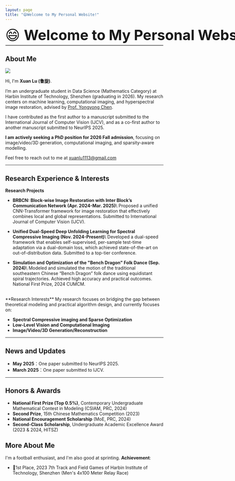 ```yaml
---
layout: page
title: "😄Welcome to My Personal Website!"
---
```


<div style="font-size: 45px; white-space: nowrap; margin-bottom: 4px;">
  😄 <strong>Welcome to My Personal Website!</strong>
</div>
<hr style="border: 1px solid #ccc; margin-top: 4px;" />

## About Me

<img src="https://xuanlu11.github.io/xuanlu.jpg" class="floatpic">

Hi, I'm **Xuan Lu (鲁旋)**.<br>

I’m an undergraduate student in Data Science (Mathematics Category) at Harbin Institute of Technology, Shenzhen (graduating in 2026). My research centers on machine learning, computational imaging, and hyperspectral image restoration, advised by [Prof. Yongyong Chen](https://scholar.google.com/citations?user=ny2mn-cAAAAJ). <br>

I have contributed as the first author to a manuscript submitted to the International Journal of Computer Vision (IJCV), and as a co-first author to another manuscript submitted to NeurIPS 2025. 

<!--**<font color="#990000">I am actively seeking a PhD position for 2026 Fall admission.</font>**-->
**I am actively seeking a PhD position for 2026 Fall admission**, focusing on image/video/3D generation, computational imaging, and sparsity-aware modelling.

Feel free to reach out to me at [xuanlu1113@gmail.com](xuanlu1113@gmail.com)

---

## Research Experience & Interests
**Research Projects**
- **BRBCN: Block-wise Image Restoration with Inter Block’s Communication Network (Apr. 2024-Mar. 2025)**\\
Proposed a unified CNN-Transformer framework for image restoration that effectively combines local and global representations. 
Submitted to International Journal of Computer Vision (IJCV).

- **Unified Dual-Speed Deep Unfolding Learning for Spectral Compressive Imaging (Nov. 2024-Present)**\\
Developed a dual-speed framework that enables self-supervised, per-sample test-time adaptation via a dual-domain loss, which achieved state-of-the-art on out-of-distribution data. Submitted to a top-tier conference. 

- **Simulation and Optimization of the "Bench Dragon" Folk Dance (Sep. 2024)**\\
Modeled and simulated the motion of the traditional southeastern Chinese “Bench Dragon” folk dance using equidistant spiral trajectories. Achieved high accuracy and practical outcomes. National First Prize, 2024 CUMCM.
<br>
**Research Interests**
My research focuses on bridging the gap between theoretical modeling and practical algorithm design, and currently focuses on:

- **Spectral Compressive imaging and Sparse Optimization**
- **Low-Level Vision and Computational Imaging**
- **Image/Video/3D Generation/Reconstruction**

---

## News and Updates

- **May 2025**：One paper submitted to NeurIPS 2025.
- **March 2025**：One paper submitted to IJCV.

---

## Honors & Awards

- **National First Prize (Top 0.5%)**, Contemporary Undergraduate Mathematical Contest in Modeling (CSIAM, PRC, 2024)
- **Second Prize**, 15th Chinese Mathematics Competition (2023)
- **National Encouragement Scholarship** (MoE, PRC, 2024)
- **Second-Class Scholarship**, Undergraduate Academic Excellence Award (2023 & 2024, HITSZ)

## More About Me

I'm a football enthusiast, and I'm also good at sprinting. **Achievement**:

- 🥇1st Place, 2023 7th Track and Field Games of Harbin Institute of Technology, Shenzhen (Men's 4x100 Meter Relay Race) 

<br>

